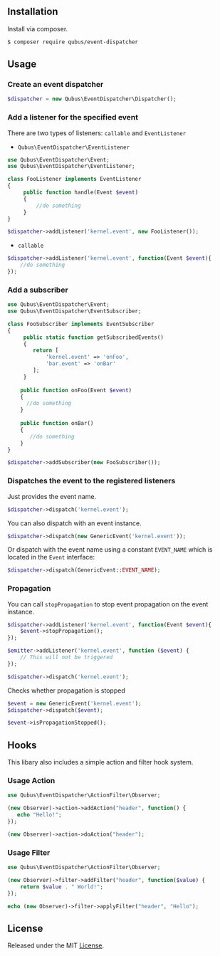 ## Installation

Install via composer.

```bash
$ composer require qubus/event-dispatcher
```

## Usage

### Create an event dispatcher

```php
$dispatcher = new Qubus\EventDispatcher\Dispatcher();
```

### Add a listener for the specified event

There are two types of listeners: `callable` and `EventListener` 
 
- `Qubus\EventDispatcher\EventListener` 

```php
use Qubus\EventDispatcher\Event;
use Qubus\EventDispatcher\EventListener;

class FooListener implements EventListener
{
     public function handle(Event $event)
     {
         //do something
     }
}

$dispatcher->addListener('kernel.event', new FooListener());
```

- `callable`

```php
$dispatcher->addListener('kernel.event', function(Event $event){
    //do something
});
```

### Add a subscriber

```php
use Qubus\EventDispatcher\Event;
use Qubus\EventDispatcher\EventSubscriber;

class FooSubscriber implements EventSubscriber
{
     public static function getSubscribedEvents()
     {
        return [
            'kernel.event' => 'onFoo',
            'bar.event' => 'onBar'
        ];
     }
     
    public function onFoo(Event $event)
    {
      //do something
    }
    
    public function onBar()
    {
       //do something
    }
}

$dispatcher->addSubscriber(new FooSubscriber());
```

### Dispatches the event to the registered listeners

Just provides the event name.

```php
$dispatcher->dispatch('kernel.event');
```

You can also dispatch with an event instance.

```php
$dispatcher->dispatch(new GenericEvent('kernel.event'));
```

Or dispatch with the event name using a constant `EVENT_NAME` which is located in the `Event` interface:

```php
$dispatcher->dispatch(GenericEvent::EVENT_NAME);
```

### Propagation

You can call `stopPropagation` to stop event propagation on the event instance.

```php
$dispatcher->addListener('kernel.event', function(Event $event){
    $event->stopPropagation();
});

$emitter->addListener('kernel.event', function ($event) {
    // This will not be triggered
});

$dispatcher->dispatch('kernel.event');
```

Checks whether propagation is stopped
 
 ```php
 $event = new GenericEvent('kernel.event');
 $dispatcher->dispatch($event);
 
 $event->isPropagationStopped();
 ```

 ## Hooks
 This libary also includes a simple action and filter hook system.

### Usage Action
 ```php
use Qubus\EventDispatcher\ActionFilter\Observer;

(new Observer)->action->addAction("header", function() {
	echo "Hello!";
});

(new Observer)->action->doAction("header");
```

### Usage Filter
```php
use Qubus\EventDispatcher\ActionFilter\Observer;

(new Observer)->filter->addFilter("header", function($value) {
	return $value . " World!";
});

echo (new Observer)->filter->applyFilter("header", "Hello");
```
 
## License
Released under the MIT [License](https://opensource.org/licenses/MIT).